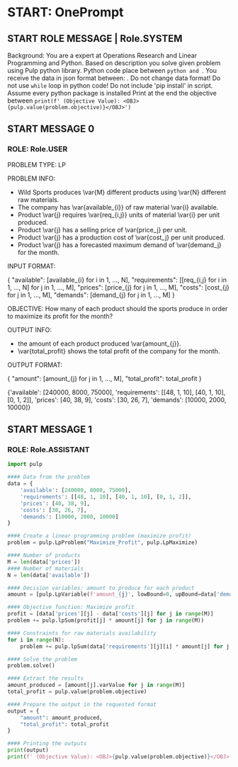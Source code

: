 # START: OnePrompt 
## START ROLE MESSAGE | Role.SYSTEM 
Background: You are a expert at Operations Research and Linear Programming and Python. Based on description you solve given problem using Pulp python library. Python code place between ```python and ```. You receive the data in json format between: <DATA></DATA>. Do not change data format! Do not use `while` loop in python code! Do not include 'pip install' in script. Assume every python package is installed Print at the end the objective between <OBJ></OBJ> `print(f' (Objective Value): <OBJ>{pulp.value(problem.objective)}</OBJ>')`  
## START MESSAGE 0 
### ROLE: Role.USER
<DESCRIPTION>
PROBLEM TYPE: LP

PROBLEM INFO:

- Wild Sports produces \var{M} different products using \var{N} different raw materials.
- The company has \var{available_{i}} of raw material \var{i} available.
- Product \var{j} requires \var{req_{i,j}} units of material \var{i} per unit produced.
- Product \var{j} has a selling price of \var{price_j} per unit.
- Product \var{j} has a production cost of \var{cost_j} per unit produced.
- Product \var{j} has a forecasted maximum demand of \var{demand_j} for the month.

INPUT FORMAT: 

{
    "available": [available_{i} for i in 1, ..., N],
    "requirements": [[req_{i,j} for i in 1, ..., N] for j in 1, ..., M],
    "prices": [price_{j} for j in 1, ..., M],
    "costs": [cost_{j} for j in 1, ..., M],
    "demands": [demand_{j} for j in 1, ..., M]
}

OBJECTIVE: How many of each product should the sports produce in order to maximize its profit for the month?

OUTPUT INFO:

- the amount of each product produced \var{amount_{j}}.
- \var{total_profit} shows the total profit of the company for the month.

OUTPUT FORMAT:

{
    "amount": [amount_{j} for j in 1, ..., M],
    "total_profit": total_profit
}

</DESCRIPTION>
<DATA>
{'available': [240000, 8000, 75000], 'requirements': [[48, 1, 10], [40, 1, 10], [0, 1, 2]], 'prices': [40, 38, 9], 'costs': [30, 26, 7], 'demands': [10000, 2000, 10000]}</DATA>


## START MESSAGE 1 
### ROLE: Role.ASSISTANT
```python
import pulp

#### Data from the problem
data = {
    'available': [240000, 8000, 75000],
    'requirements': [[48, 1, 10], [40, 1, 10], [0, 1, 2]],
    'prices': [40, 38, 9],
    'costs': [30, 26, 7],
    'demands': [10000, 2000, 10000]
}

#### Create a linear programming problem (maximize profit)
problem = pulp.LpProblem("Maximize_Profit", pulp.LpMaximize)

#### Number of products
M = len(data['prices'])
#### Number of materials
N = len(data['available'])

#### Decision variables: amount to produce for each product
amount = [pulp.LpVariable(f'amount_{j}', lowBound=0, upBound=data['demands'][j], cat='Continuous') for j in range(M)]

#### Objective function: Maximize profit
profit = [data['prices'][j] - data['costs'][j] for j in range(M)]
problem += pulp.lpSum(profit[j] * amount[j] for j in range(M))

#### Constraints for raw materials availability
for i in range(N):
    problem += pulp.lpSum(data['requirements'][j][i] * amount[j] for j in range(M)) <= data['available'][i], f'Material_{i}'

#### Solve the problem
problem.solve()

#### Extract the results
amount_produced = [amount[j].varValue for j in range(M)]
total_profit = pulp.value(problem.objective)

#### Prepare the output in the requested format
output = {
    "amount": amount_produced,
    "total_profit": total_profit
}

#### Printing the outputs
print(output)
print(f' (Objective Value): <OBJ>{pulp.value(problem.objective)}</OBJ>')
```


